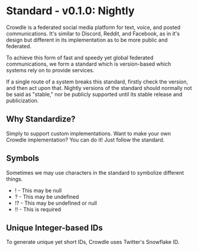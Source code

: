 # Standard - v0.1.0: Nightly

Crowdle is a federated social media platform for text, voice, and posted communications.
It's similar to Discord, Reddit, and Facebook, as in it's design but different in its implementation 
as to be more public and federated.

To achieve this form of fast and speedy yet global federated communications, we form a standard which is 
version-based which systems rely on to provide services.

If a single route of a system breaks this standard, firstly check the version, and then act upon that.
Nightly versions of the standard should normally not be said as "stable," nor be publicly supported until
its stable release and publicization.

## Why Standardize?

Simply to support custom implementations. Want to make your own Crowdle implementation? You can do it!
Just follow the standard.

## Symbols

Sometimes we may use characters in the standard to symbolize different things.

- ! - This may be null
- ? - This may be undefined
- !? - This may be undefined or null
- !! - This is required

## Unique Integer-based IDs

To generate unique yet short IDs, Crowdle uses Twitter's Snowflake ID.
